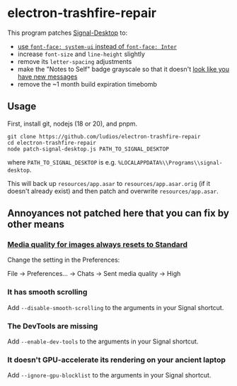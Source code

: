 # electron-trashfire-repair

This program patches [Signal-Desktop](https://github.com/signalapp/Signal-Desktop) to:
- [use `font-face: system-ui` instead of `font-face: Inter`](https://github.com/signalapp/Signal-Desktop/pull/2141)
- increase `font-size` and `line-height` slightly
- remove its `letter-spacing` adjustments
- make the "Notes to Self" badge grayscale so that it doesn't [look like you have new messages](https://github.com/signalapp/Signal-Desktop/issues/6339)
- remove the ~1 month build expiration timebomb

## Usage

First, install git, nodejs (18 or 20), and pnpm.

```
git clone https://github.com/ludios/electron-trashfire-repair
cd electron-trashfire-repair
node patch-signal-desktop.js PATH_TO_SIGNAL_DESKTOP
```

where `PATH_TO_SIGNAL_DESKTOP` is e.g. `%LOCALAPPDATA%\\Programs\\signal-desktop`.

This will back up `resources/app.asar` to `resources/app.asar.orig` (if it doesn't already exist) and then patch and overwrite `resources/app.asar`.

## Annoyances not patched here that you can fix by other means

### [Media quality for images always resets to Standard](https://github.com/signalapp/Signal-Desktop/issues/5783)

Change the setting in the Preferences:

File -> Preferences... -> Chats -> Sent media quality -> High

### It has smooth scrolling

Add `--disable-smooth-scrolling` to the arguments in your Signal shortcut.

### The DevTools are missing

Add `--enable-dev-tools` to the arguments in your Signal shortcut.

### It doesn't GPU-accelerate its rendering on your ancient laptop

Add `--ignore-gpu-blocklist` to the arguments in your Signal shortcut.
